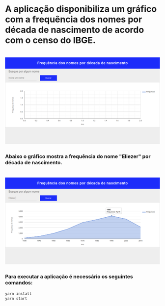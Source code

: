 <h1>A aplicação disponibiliza um gráfico com a frequência dos nomes por década de nascimento de acordo com o censo do IBGE.</h1>

<h1>
  <img src='./assets/printApp.png' />
</h1>

<h3>Abaixo o gráfico mostra a frequência do nome "Eliezer" por década de nascimento.</h3>

<h1>
  <img src='./assets/printChart.png' />
</h1>

<h3>Para executar a aplicação é necessário os seguintes comandos:</h3>

```
yarn install
yarn start
```
